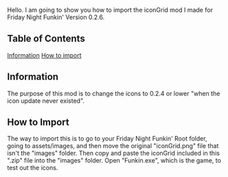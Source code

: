 Hello. I am going to show you how to import the iconGrid mod I made for Friday Night Funkin' Version 0.2.6.



## Table of Contents
[Information](#information)
[How to import](#how-to-import)

## Information
The purpose of this mod is to change the icons to 0.2.4 or lower "when the icon update never existed".

## How to Import
The way to import this is to go to your Friday Night Funkin' Root folder, going to assets/images, and then move the original "iconGrid.png" file that isn't the "images" folder. Then copy and paste the iconGrid included in this ".zip" file into the "images" folder. Open "Funkin.exe", which is the game, to test out the icons.